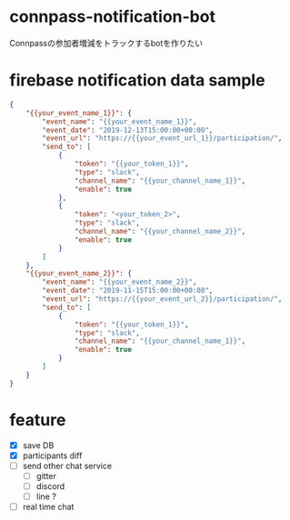# connpass-notification-bot
Connpassの参加者増減をトラックするbotを作りたい

# firebase notification data sample

```json
{
    "{{your_event_name_1}}": {
        "event_name": "{{your_event_name_1}}",
        "event_date": "2019-12-13T15:00:00+00:00",
        "event_url": "https://{{your_event_url_1}}/participation/",
        "send_to": [
            {
                "token": "{{your_token_1}}",
                "type": "slack",
                "channel_name": "{{your_channel_name_1}}",
                "enable": true
            },
            {
                "token": "<your_token_2>",
                "type": "slack",
                "channel_name": "{{your_channel_name_2}}",
                "enable": true
            }
        ]
    },
    "{{your_event_name_2}}": {
        "event_name": "{{your_event_name_2}}",
        "event_date": "2019-11-15T15:00:00+00:00",
        "event_url": "https://{{your_event_url_2}}/participation/",
        "send_to": [
            {
                "token": "{{your_token_1}}",
                "type": "slack",
                "channel_name": "{{your_channel_name_1}}",
                "enable": true
            }
        ]
    }
}
```

# feature

- [x] save DB
- [x] participants diff
- [ ] send other chat service
    - [ ] gitter
    - [ ] discord
    - [ ] line ?
- [ ] real time chat
